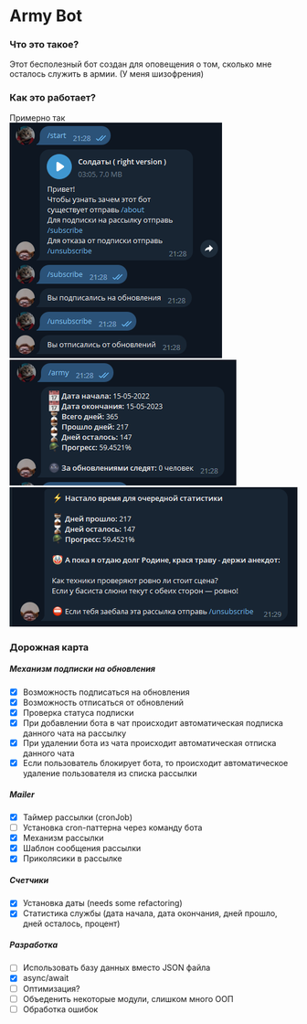 # Army Bot
### Что это такое?
Этот бесполезный бот создан для оповещения о том, сколько мне осталось служить в армии.
(У меня шизофрения)
### Как это работает?
Примерно так<br>
![scr1](https://github.com/renardein/army-bot/blob/master/assets/scr.PNG?raw=true)
![scr2](https://github.com/renardein/army-bot/blob/master/assets/scr1.PNG?raw=true)
![scr3](https://github.com/renardein/army-bot/blob/master/assets/scr2.PNG?raw=true)
### Дорожная карта
  ##### Механизм подписки на обновления
  - [x] Возможность подписаться на обновления
  - [x] Возможность отписаться от обновлений
  - [x] Проверка статуса подписки
  - [x] При добавлении бота в чат происходит автоматическая подписка данного чата на рассылку
  - [x] При удалении бота из чата происходит автоматическая отписка данного чата
  - [x] Если пользователь блокирует бота, то происходит автоматическое удаление пользователя из списка рассылки
  ##### Mailer
  - [x] Таймер рассылки (cronJob)
  - [ ] Установка cron-паттерна через команду бота
  - [x] Механизм рассылки
  - [x] Шаблон сообщения рассылки
  - [x] Приколясики в рассылке
  ##### Счетчики
  - [x] Установка даты (needs some refactoring)
  - [x] Статистика службы (дата начала, дата окончания, дней прошло, дней осталось, процент)
  ##### Разработка
  - [ ] Использовать базу данных вместо JSON файла
  - [x] async/await
  - [ ] Оптимизация?
  - [ ] Объеденить некоторые модули, слишком много ООП
  - [ ] Обработка ошибок
